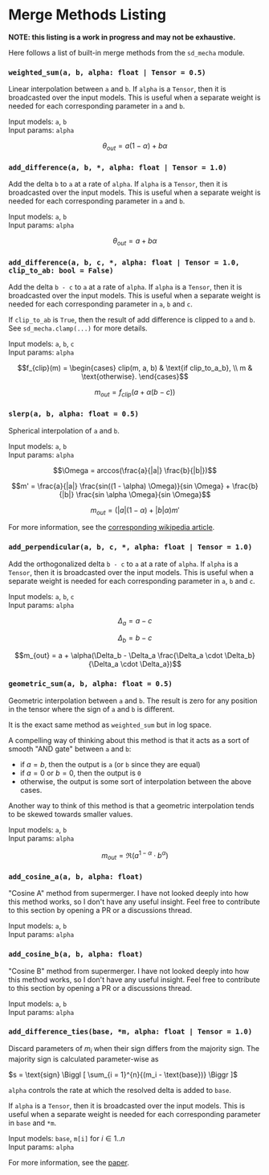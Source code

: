 # Merge Methods Listing

**NOTE: this listing is a work in progress and may not be exhaustive.**

Here follows a list of built-in merge methods from the `sd_mecha` module.

### `weighted_sum(a, b, alpha: float | Tensor = 0.5)`

Linear interpolation between `a` and `b`. If `alpha` is a `Tensor`, then it is broadcasted over the input models.
This is useful when a separate weight is needed for each corresponding parameter in `a` and `b`.

Input models: `a`, `b`  
Input params: `alpha`

```math
\theta_{out} = a(1 - \alpha) + b\alpha
```

### `add_difference(a, b, *, alpha: float | Tensor = 1.0)`

Add the delta `b` to `a` at a rate of `alpha`. If `alpha` is a `Tensor`, then it is broadcasted over the input models.
This is useful when a separate weight is needed for each corresponding parameter in `a` and `b`.

Input models: `a`, `b`  
Input params: `alpha`

```math
\theta_{out} = a + b\alpha
```

### `add_difference(a, b, c, *, alpha: float | Tensor = 1.0, clip_to_ab: bool = False)`

Add the delta `b - c` to `a` at a rate of `alpha`. If `alpha` is a `Tensor`, then it is broadcasted over the input models.
This is useful when a separate weight is needed for each corresponding parameter in `a`, `b` and `c`.

If `clip_to_ab` is `True`, then the result of add difference is clipped to `a` and `b`.
See `sd_mecha.clamp(...)` for more details.

Input models: `a`, `b`, `c`  
Input params: `alpha`

```math
f_{clip}(m) = 
\begin{cases}
clip(m, a, b) & \text{if clip_to_a_b}, \\
m & \text{otherwise}.
\end{cases}
```

```math
m_{out} = f_{clip}(a + \alpha(b - c))
```

### `slerp(a, b, alpha: float = 0.5)`

Spherical interpolation of `a` and `b`.

Input models: `a`, `b`  
Input params: `alpha`

```math
\Omega = arccos(\frac{a}{|a|} \frac{b}{|b|})
```
```math
m' = \frac{a}{|a|} \frac{sin((1 - \alpha) \Omega)}{sin \Omega} + \frac{b}{|b|} \frac{sin \alpha \Omega}{sin \Omega}
```
```math
m_{out} = (|a|(1-\alpha) + |b|\alpha) m'
```

For more information, see the [corresponding wikipedia article](https://en.wikipedia.org/wiki/Slerp).

### `add_perpendicular(a, b, c, *, alpha: float | Tensor = 1.0)`

Add the orthogonalized delta `b - c` to `a` at a rate of `alpha`. If `alpha` is a `Tensor`, then it is broadcasted over the input models.
This is useful when a separate weight is needed for each corresponding parameter in `a`, `b` and `c`.

Input models: `a`, `b`, `c`  
Input params: `alpha`

```math
\Delta_a = a - c
```
```math
\Delta_b = b - c
```
```math
m_{out} = a + \alpha(\Delta_b - \Delta_a \frac{\Delta_a \cdot \Delta_b}{\Delta_a \cdot \Delta_a})
```

### `geometric_sum(a, b, alpha: float = 0.5)`

Geometric interpolation between `a` and `b`.
The result is zero for any position in the tensor where the sign of `a` and `b` is different.

It is the exact same method as `weighted_sum` but in log space.

A compelling way of thinking about this method is that it acts as a sort of smooth "AND gate" between `a` and `b`:

- if $`a = b`$, then the output is `a` (or `b` since they are equal)
- if $`a = 0`$ or $`b = 0`$, then the output is `0`
- otherwise, the output is some sort of interpolation between the above cases.

Another way to think of this method is that a geometric interpolation tends to be skewed towards smaller values.

Input models: `a`, `b`  
Input params: `alpha`

```math
m_{out} = \Re(a^{1-\alpha} \cdot b^\alpha)
```

### `add_cosine_a(a, b, alpha: float)`

"Cosine A" method from supermerger. I have not looked deeply into how this method works, so I don't have any useful insight.
Feel free to contribute to this section by opening a PR or a discussions thread.

Input models: `a`, `b`  
Input params: `alpha`


### `add_cosine_b(a, b, alpha: float)`

"Cosine B" method from supermerger. I have not looked deeply into how this method works, so I don't have any useful insight.
Feel free to contribute to this section by opening a PR or a discussions thread.

Input models: `a`, `b`  
Input params: `alpha`

### `add_difference_ties(base, *m, alpha: float | Tensor = 1.0)`

Discard parameters of $m_i$ when their sign differs from the majority sign.
The majority sign is calculated parameter-wise as  
  
$`s = \text{sign} \Biggl [ \sum_{i = 1}^{n}{(m_i - \text{base})} \Biggr ]`$  
  
`alpha` controls the rate at which the resolved delta is added to `base`.  
  
If `alpha` is a `Tensor`, then it is broadcasted over the input models.
This is useful when a separate weight is needed for each corresponding parameter in `base` and `*m`.

Input models: `base`, `m[i]` for $`i \in 1..n`$  
Input params: `alpha`

For more information, see the [paper](https://arxiv.org/abs/2306.01708).
